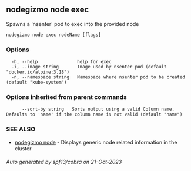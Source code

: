 ## nodegizmo node exec

Spawns a 'nsenter' pod to exec into the provided node

```
nodegizmo node exec nodeName [flags]
```

### Options

```
  -h, --help               help for exec
  -i, --image string       Image used by nsenter pod (default "docker.io/alpine:3.18")
  -n, --namespace string   Namespace where nsenter pod to be created (default "kube-system")
```

### Options inherited from parent commands

```
      --sort-by string   Sorts output using a valid Column name. Defaults to 'name' if the column name is not valid (default "name")
```

### SEE ALSO

* [nodegizmo node](nodegizmo_node.md)	 - Displays generic node related information in the cluster

###### Auto generated by spf13/cobra on 21-Oct-2023
